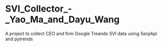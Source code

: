 # SVI_Collector_-_Yao_Ma_and_Dayu_Wang
A project to collect CEO and firm Google Treands SVI data using SerpApi and pytrends
